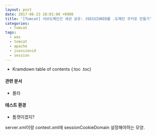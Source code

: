```yaml
---
layout: post
date: 2017-06-23 18:01:00 +0900
title: '[Tomcat] 서브도메인간 세션 공유: JSESSIONID를 .도메인 쿠키로 만들기'
categories:
  - tomcat
tags:
  - was
  - tomcat
  - apache
  - jsessionid
  - session
---
```


* Kramdown table of contents
{:toc .toc}

#### 관련 문서

- 몰라

#### 테스트 환경

- 톰캣이겠지?

server.xml이랑 context.xml에 sessionCookieDomain 설정해야하는 모양.
